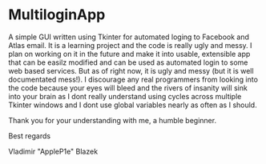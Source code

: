 # MultiloginApp
A simple GUI written using Tkinter for automated loging to Facebook and Atlas email. It is a learning project and the code is really ugly and messy. I plan on working on it in the future and make it into usable, extensible app that can be easilz modified and can be used as automated login to some web based services. 
But as of right now, it is ugly and messy (but it is well documentated mess!). 
I discourage any real programmers from looking into the code because your eyes will bleed and the rivers of insanity will sink into your brain as I dont really understand using cycles across multiple Tkinter windows and I dont use global variables nearly as often as I should.

Thank you for your understanding with me, a humble beginner. 

Best regards

Vladimir "AppleP1e" Blazek 

